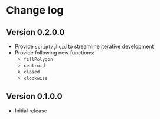 # Change log

## Version 0.2.0.0

* Provide `script/ghcid` to streamline iterative development
* Provide following new functions:
  * `fillPolygon`
  * `centroid`
  * `closed`
  * `clockwise`

## Version 0.1.0.0

* Initial release
